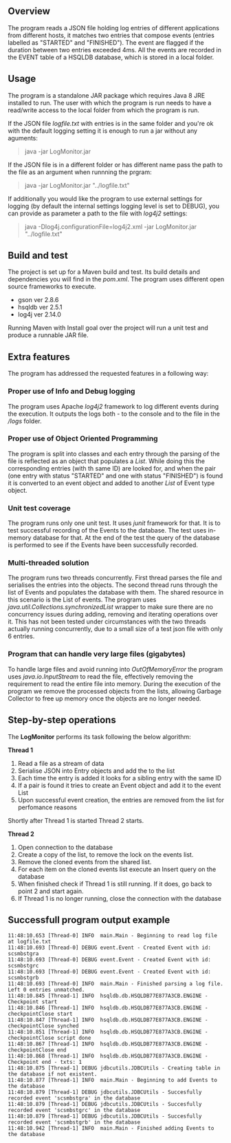 ## Overview
The program reads a JSON file holding log entries of different applications from different hosts, it matches two entries that compose events (entries labelled as "STARTED" and "FINISHED"). The event are flagged if the duration between two entries exceeded 4ms. All the events are recorded in the EVENT table of a HSQLDB database, which is stored in a local folder.

## Usage

The program is a standalone JAR package which requires Java 8 JRE installed to run. The user with which the program is run needs to have a read/write access to the local folder from which the program is run.

If the JSON file *logfile.txt* with entries is in the same folder and you're ok with the default logging setting it is enough to run a jar without any aguments:

> java -jar LogMonitor.jar

If the JSON file is in a different folder or has different name pass the path to the file as an argument when runnning the prgram:

> java -jar LogMonitor.jar "../logfile.txt"

If additionally you would like the program to use external settings for logging (by default the internal settings logging level is set to DEBUG), you can provide as parameter a path to the file with *log4j2* settings:

> java -Dlog4j.configurationFile=log4j2.xml -jar LogMonitor.jar "../logfile.txt"

## Build and test

The project is set up for a Maven build and test. Its build details and dependencies you will find in the *pom.xml*. The program uses different open source frameworks to execute.
* gson ver 2.8.6
* hsqldb ver 2.5.1
* log4j ver 2.14.0

Running Maven with Install goal over the project will run a unit test and produce a runnable JAR file.

## Extra features

The program has addressed the requested features in a following way:

### Proper use of Info and Debug logging
 
The program uses Apache *log4j2* framework to log different events during the execution. It outputs the logs both - to the console and to the file in the */logs* folder.

### Proper use of Object Oriented Programming

The program is split into classes and each entry through the parsing of the file is reflected as an object that populates a *List*. While doing this the corresponding entries (with th same ID) are looked for, and when the pair (one entry with status "STARTED" and one with status "FINISHED") is found it is converted to an event object and added to another *List* of Event type object.

### Unit test coverage

The program runs only one unit test. It uses *junit* framework for that. It is to test successful recording of the Events to the database. The test uses in-memory database for that. At the end of the test the query of the database is performed to see if the Events have been successfully recorded.

### Multi-threaded solution

The program runs two threads concurrently. First thread parses the file and serialises the entries into the objects. The second thread runs through the list of Events and populates the database with them. The shared resource in this scenario is the List of events. The program uses *java.util.Collections.synchronizedList* wrapper to make sure there are no concurrency issues during adding, removing and iterating operations over it. This has not been tested under circumstances with the two threads actually running concurrently, due to a small size of a test json file with only 6 entries.

### Program that can handle very large files (gigabytes)

To handle large files and avoid running into *OutOfMemoryError* the program uses *java.io.InputStream* to read the file, effectively removing the requirement to read the entire file into memory. During the execution of the program we remove the processed objects from the lists, allowing Garbage Collector to free up memory once the objects are no longer needed.  

## Step-by-step operations

The **LogMonitor** performs its task following the below algorithm:

**Thread 1**
1. Read a file as a stream of data      
2. Serialise JSON into Entry objects and add the to the list
3. Each time the entry is added it looks for a sibling entry with the same ID
4. If a pair is found it tries to create an Event object and add it to the event List
5. Upon successful event creation, the entries are removed from the list for perfomance reasons

Shortly after Thread 1 is started Thread 2 starts.

**Thread 2**
1. Open connection to the database
2. Create a copy of the list, to remove the lock on the events list.
3. Remove the cloned events from the shared list.
4. For each item on the cloned events list execute an Insert query on the database
5. When finished check if Thread 1 is still running. If it does, go back to point 2 and start again.
6. If Thread 1 is no longer running, close the connection with the database

## Successfull program output example

```
11:48:10.653 [Thread-0] INFO  main.Main - Beginning to read log file at logfile.txt
11:48:10.693 [Thread-0] DEBUG event.Event - Created Event with id: scsmbstgra
11:48:10.693 [Thread-0] DEBUG event.Event - Created Event with id: scsmbstgrc
11:48:10.693 [Thread-0] DEBUG event.Event - Created Event with id: scsmbstgrb
11:48:10.693 [Thread-0] INFO  main.Main - Finished parsing a log file. Left 0 entries unmatched.
11:48:10.845 [Thread-1] INFO  hsqldb.db.HSQLDB77E877A3CB.ENGINE - Checkpoint start
11:48:10.846 [Thread-1] INFO  hsqldb.db.HSQLDB77E877A3CB.ENGINE - checkpointClose start
11:48:10.847 [Thread-1] INFO  hsqldb.db.HSQLDB77E877A3CB.ENGINE - checkpointClose synched
11:48:10.851 [Thread-1] INFO  hsqldb.db.HSQLDB77E877A3CB.ENGINE - checkpointClose script done
11:48:10.867 [Thread-1] INFO  hsqldb.db.HSQLDB77E877A3CB.ENGINE - checkpointClose end
11:48:10.868 [Thread-1] INFO  hsqldb.db.HSQLDB77E877A3CB.ENGINE - Checkpoint end - txts: 1
11:48:10.875 [Thread-1] DEBUG jdbcutils.JDBCUtils - Creating table in the database if not existent.
11:48:10.877 [Thread-1] INFO  main.Main - Beginning to add Events to the database
11:48:10.879 [Thread-1] DEBUG jdbcutils.JDBCUtils - Succesfully recorded event 'scsmbstgra' in the database
11:48:10.879 [Thread-1] DEBUG jdbcutils.JDBCUtils - Succesfully recorded event 'scsmbstgrc' in the database
11:48:10.879 [Thread-1] DEBUG jdbcutils.JDBCUtils - Succesfully recorded event 'scsmbstgrb' in the database
11:48:10.942 [Thread-1] INFO  main.Main - Finished adding Events to the database
```
